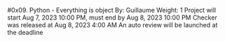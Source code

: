 #0x09. Python - Everything is object
 By: Guillaume
 Weight: 1
 Project will start Aug 7, 2023 10:00 PM, must end by Aug 8, 2023 10:00 PM
 Checker was released at Aug 8, 2023 4:00 AM
 An auto review will be launched at the deadline
